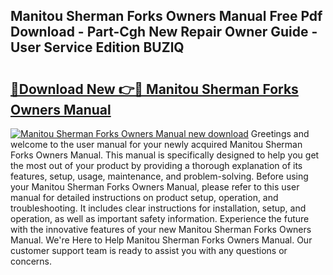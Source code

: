 ## Manitou Sherman Forks Owners Manual Free Pdf Download - Part-Cgh New Repair Owner Guide - User Service Edition BUZlQ

# <h2><a href="http://bc6691.oget.top/?id=Manitou+Sherman+Forks+Owners+Manual">🔗Download New 👉🔴 Manitou Sherman Forks Owners Manual</a></h2>

[![Manitou Sherman Forks Owners Manual new download](https://i.imgur.com/5g1atiW.png)](http://bc6691.oget.top/?id=Manitou+Sherman+Forks+Owners+Manual)
Greetings and welcome to the user manual for your newly acquired Manitou Sherman Forks Owners Manual. This manual is specifically designed to help you get the most out of your product by providing a thorough explanation of its features, setup, usage, maintenance, and problem-solving. Before using your Manitou Sherman Forks Owners Manual, please refer to this user manual for detailed instructions on product setup, operation, and troubleshooting. It includes clear instructions for installation, setup, and operation, as well as important safety information. Experience the future with the innovative features of your new Manitou Sherman Forks Owners Manual. We're Here to Help Manitou Sherman Forks Owners Manual. Our customer support team is ready to assist you with any questions or concerns.
